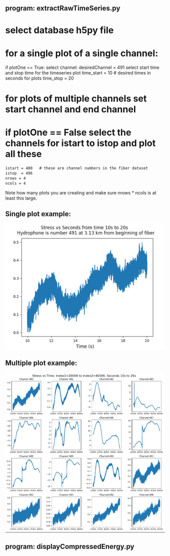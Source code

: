 ## program: extractRawTimeSeries.py

# select database h5py file

# for a single plot of a single channel:
if plotOne == True:
select channel: 
    desiredChannel = 491
select start time and stop time for the timeseries plot
    time_start = 10  # desired times in seconds for plots
    time_stop = 20
# for plots of multiple channels set start channel and end channel
#  if plotOne == False  select the channels for istart to istop and plot all these
    istart = 480   # these are channel numbers in the fiber dataset
    istop  = 496
    nrows = 4
    ncols = 4
Note how many plots you are creating and make sure nrows * ncols is at least this large.

## Single plot example:
![StressOnePlot.jpg](Plots/StressOnePlot.jpg)

## Multiple plot example:
![StressMultiplePlots.jpg](Plots/StressMultiplePlots.jpg)

## program: displayCompressedEnergy.py



